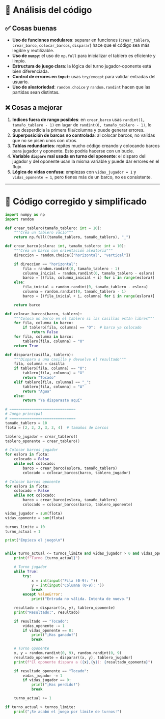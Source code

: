 # 📝 Análisis del código

## ✅ Cosas buenas
- **Uso de funciones modulares**: separar en funciones (`crear_tablero`, `crear_barco`, `colocar_barcos`, `disparar`) hace que el código sea más legible y reutilizable.  
- **Uso de `numpy`**: el uso de `np.full` para inicializar el tablero es eficiente y limpio.  
- **Estructura de juego clara**: la lógica del turno jugador-oponente está bien diferenciada.  
- **Control de errores en `input`**: usas `try/except` para validar entradas del usuario.  
- **Uso de aleatoriedad**: `random.choice` y `random.randint` hacen que las partidas sean distintas.  

## ❌ Cosas a mejorar
1. **Indices fuera de rango posibles**: en `crear_barco` usas `randint(1, tamaño_tablero - 1)` en lugar de `randint(0, tamaño_tablero - 1)`, lo que desperdicia la primera fila/columna y puede generar errores.  
2. **Superposición de barcos no controlada**: al colocar barcos, no validas que no se pisen unos con otros.  
3. **Tablas redundantes**: repites mucho código creando y colocando barcos para jugador y oponente. Esto podría hacerse con un bucle.  
4. **Variable `disparo` mal usada en turno del oponente**: el disparo del jugador y del oponente usan la misma variable y puede dar errores en el flujo.  
5. **Lógica de vidas confusa**: empiezas con `vidas_jugador = 1` y `vidas_oponente = 1`, pero tienes más de un barco, no es consistente.  

---

# 📌 Código corregido y simplificado

```python
import numpy as np
import random

def crear_tablero(tamaño_tablero: int = 10):
    """Crea un tablero vacío"""
    return np.full((tamaño_tablero, tamaño_tablero), "_")

def crear_barco(eslora: int, tamaño_tablero: int = 10):
    """Crea un barco con orientación aleatoria"""
    direccion = random.choice(["horizontal", "vertical"])

    if direccion == "horizontal":
        fila = random.randint(0, tamaño_tablero - 1)
        columna_inicial = random.randint(0, tamaño_tablero - eslora)
        barco = [(fila, columna_inicial + i) for i in range(eslora)]
    else:
        fila_inicial = random.randint(0, tamaño_tablero - eslora)
        columna = random.randint(0, tamaño_tablero - 1)
        barco = [(fila_inicial + i, columna) for i in range(eslora)]

    return barco

def colocar_barcos(barco, tablero):
    """Coloca un barco en el tablero si las casillas están libres"""
    for fila, columna in barco:
        if tablero[fila, columna] == "O":  # barco ya colocado
            return False
    for fila, columna in barco:
        tablero[fila, columna] = "O"
    return True

def disparar(casilla, tablero):
    """Dispara a una casilla y devuelve el resultado"""
    fila, columna = casilla
    if tablero[fila, columna] == "O":
        tablero[fila, columna] = "X"
        return "Tocado"
    elif tablero[fila, columna] == "_":
        tablero[fila, columna] = "A"
        return "Agua"
    else:
        return "Ya disparaste aquí"

# ==============================
# Juego principal
# ==============================
tamaño_tablero = 10
flota = [2, 2, 2, 3, 3, 4]  # tamaños de barcos

tablero_jugador = crear_tablero()
tablero_oponente = crear_tablero()

# Colocar barcos jugador
for eslora in flota:
    colocado = False
    while not colocado:
        barco = crear_barco(eslora, tamaño_tablero)
        colocado = colocar_barcos(barco, tablero_jugador)

# Colocar barcos oponente
for eslora in flota:
    colocado = False
    while not colocado:
        barco = crear_barco(eslora, tamaño_tablero)
        colocado = colocar_barcos(barco, tablero_oponente)

vidas_jugador = sum(flota)
vidas_oponente = sum(flota)

turnos_limite = 10
turno_actual = 1

print("Empieza el juego\n")


while turno_actual <= turnos_limite and vidas_jugador > 0 and vidas_oponente > 0:
    print(f"Turno {turno_actual}")

    # Turno jugador
    while True:
        try:
            x = int(input("Fila (0-9): "))
            y = int(input("Columna (0-9): "))
            break
        except ValueError:
            print("Entrada no válida. Intenta de nuevo.")

    resultado = disparar((x, y), tablero_oponente)
    print("Resultado:", resultado)

    if resultado == "Tocado":
        vidas_oponente -= 1
        if vidas_oponente == 0:
            print("¡Has ganado!")
            break

    # Turno oponente
    x, y = random.randint(0, 9), random.randint(0, 9)
    resultado_oponente = disparar((x, y), tablero_jugador)
    print(f"El oponente dispara a ({x},{y}): {resultado_oponente}")

    if resultado_oponente == "Tocado":
        vidas_jugador -= 1
        if vidas_jugador == 0:
            print("¡Has perdido!")
            break

    turno_actual += 1

if turno_actual > turnos_limite:
    print("¡Se acabó el juego por límite de turnos!")
```
